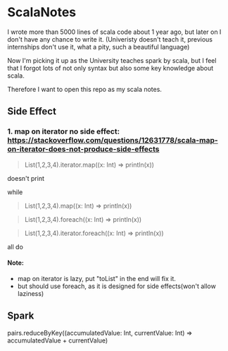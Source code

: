 ScalaNotes
====================
I wrote more than 5000 lines of scala code about 1 year ago, but later on I don't have any chance to write it. (Univeristy doesn't teach it, previous internships don't use it, what a pity, such a beautiful language)

Now I'm picking it up as the University teaches spark by scala, but I feel that I forgot lots of not only syntax but also some key knowledge about scala.

Therefore I want to open this repo as my scala notes.



Side Effect
---------------------

### 1. map on iterator no side effect: https://stackoverflow.com/questions/12631778/scala-map-on-iterator-does-not-produce-side-effects

> List(1,2,3,4).iterator.map((x: Int) => println(x))

doesn't print

while

> List(1,2,3,4).map((x: Int) => println(x)) 

> List(1,2,3,4).foreach((x: Int) => println(x))

> List(1,2,3,4).iterator.foreach((x: Int) => println(x))

all do
#### Note:

- map on iterator is lazy, put "toList" in the end will fix it.
- but should use foreach, as it is designed for side effects(won't allow laziness)


Spark
---------------------
pairs.reduceByKey((accumulatedValue: Int, currentValue: Int) => accumulatedValue + currentValue)
